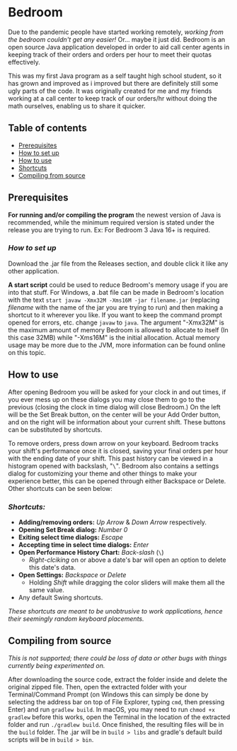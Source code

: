 # Bedroom
Due to the pandemic people have started working remotely, _working from the bedroom couldn't get any easier!_
Or... maybe it just did. Bedroom is an open source Java application developed in order to aid call center 
agents in keeping track of their orders and orders per hour to meet their quotas effectively.

This was my first Java program as a self taught high school student, so it has grown and improved as i 
improved but there are definitely still some ugly parts of the code. It was originally created for me and my 
friends working at a call center to keep track of our orders/hr without doing the math ourselves, enabling us 
to share it quicker.

## Table of contents
* [Prerequisites](https://github.com/swiftsatchel/bedroom#prerequisites)
* [How to set up](https://github.com/swiftsatchel/bedroom#how-to-set-up)
* [How to use](https://github.com/swiftsatchel/bedroom#how-to-use)
* [Shortcuts](https://github.com/swiftsatchel/bedroom#shortcuts)
* [Compiling from source](https://github.com/swiftsatchel/bedroom#compiling-from-source)

## Prerequisites
**For running and/or compiling the program** the newest version of Java is recommended, while the minimum 
required version is stated under the release you are trying to run. Ex: For Bedroom 3 Java 16+ is required.

### _How to set up_
Download the .jar file from the Releases section, and double click it like any other application.

**A start script** could be used to reduce Bedroom's memory usage if you are into that stuff. For Windows, 
a .bat file can be made in Bedroom's location with the text ```start javaw -Xmx32M -Xms16M -jar filename.jar``` 
(replacing _filename_ with the name of the jar you are trying to run) and then making a shortcut to it wherever 
you like. If you want to keep the command prompt opened for errors, etc. change ```javaw```  to ```java```. The 
argument "-Xmx32M" is the maximum amount of memory Bedroom is allowed to allocate to itself (In this case 32MB) 
while "-Xms16M" is the initial allocation. Actual memory usage may be more due to the JVM, more information can 
be found online on this topic.

## How to use
After opening Bedroom you will be asked for your clock in and out times, if you ever mess up on these dialogs 
you may close them to go to the previous (closing the clock in time dialog will close Bedroom.) On the left 
will be the Set Break button, on the center will be your Add Order button, and on the right will be information 
about your current shift. These buttons can be substituted by shortcuts. 

To remove orders, press down arrow on your keyboard. Bedroom tracks your shift's performance once it is closed, 
saving your final orders per hour with the ending date of your shift. This past history can be viewed in a 
histogram opened with backslash, "```\```". Bedroom also contains a settings dialog for customizing your theme 
and other things to make your experience better, this can be opened through either Backspace or Delete. Other
shortcuts can be seen below:

### _Shortcuts:_
* **Adding/removing orders:** _Up Arrow_ & _Down Arrow_ respectively.
* **Opening Set Break dialog:** _Number 0_
* **Exiting select time dialogs:** _Escape_
* **Accepting time in select time dialogs:** _Enter_
* **Open Performance History Chart:** _Back-slash_ (```\```)
   * _Right-clciking_ on or above a date's bar will open an option to delete this date's data.
* **Open Settings:** _Backspace_ or _Delete_
   * Holding _Shift_ while dragging the color sliders will make them all the same value.
* Any default Swing shortcuts.

_These shortcuts are meant to be unobtrusive to work applications,
hence their seemingly random keyboard placements._

## Compiling from source
_This is not supported; there could be loss of data or other bugs with things currently being experimented on._

After downloading the source code, extract the folder inside and delete the original zipped file. Then, open the 
extracted folder with your Terminal/Command Prompt (on Windows this can simply be done by selecting the address 
bar on top of File Explorer, typing ```cmd```, then pressing Enter) and run ```gradlew build```. In macOS, you 
may need to run ```chmod +x gradlew``` before this works, open the Terminal in the location of the extracted 
folder and run ```./gradlew build```. Once finished, the resulting files will be in the ```build``` folder. The 
.jar will be in ```build > libs``` and gradle's default build scripts will be in ```build > bin```.
